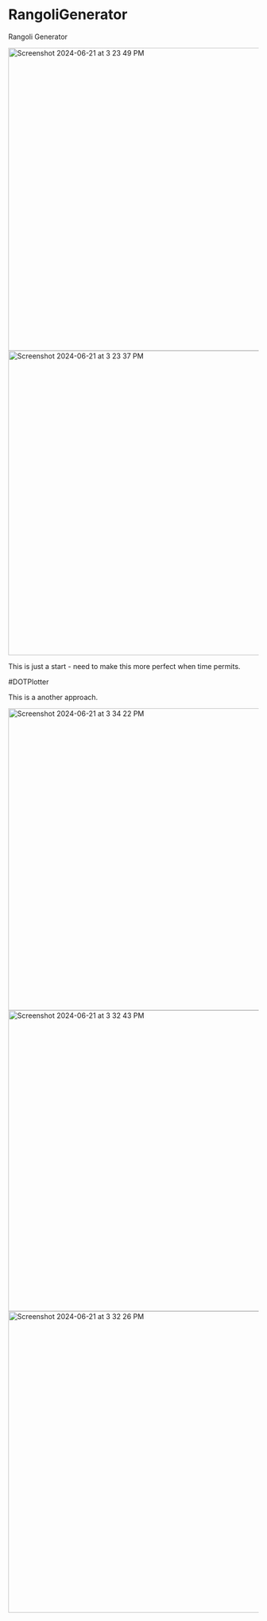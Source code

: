 # RangoliGenerator
Rangoli Generator


<img width="610" alt="Screenshot 2024-06-21 at 3 23 49 PM" src="https://github.com/hariharasudhand/RangoliGenerator/assets/4798405/09264092-5d3c-4deb-b750-48a84fcc884e">


<img width="613" alt="Screenshot 2024-06-21 at 3 23 37 PM" src="https://github.com/hariharasudhand/RangoliGenerator/assets/4798405/6e824857-4ce2-4dac-a99f-d5eaeabdd873">


This is just a start - need to make this more perfect when time permits.


#DOTPlotter

This is a another approach.

<img width="608" alt="Screenshot 2024-06-21 at 3 34 22 PM" src="https://github.com/hariharasudhand/RangoliGenerator/assets/4798405/8199535c-84e7-4308-8f56-6facbc70a39d">

<img width="606" alt="Screenshot 2024-06-21 at 3 32 43 PM" src="https://github.com/hariharasudhand/RangoliGenerator/assets/4798405/7af68fbf-afa6-4815-9647-d2d421fe52dc">

<img width="607" alt="Screenshot 2024-06-21 at 3 32 26 PM" src="https://github.com/hariharasudhand/RangoliGenerator/assets/4798405/849b9ed2-1ac8-4759-8bb3-2b2b620da11f">
